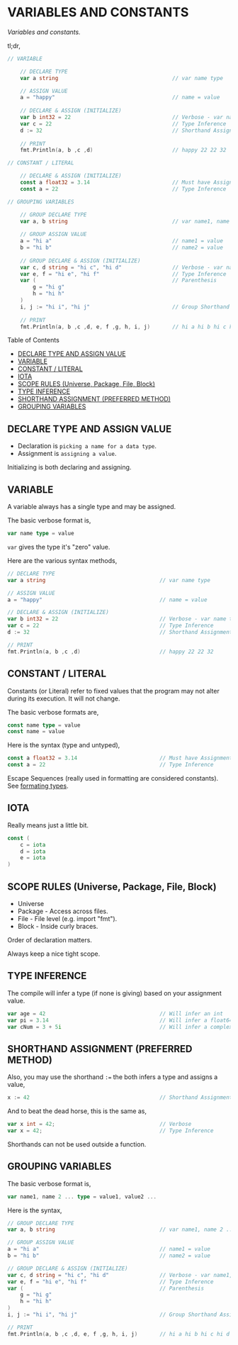 # VARIABLES AND CONSTANTS

_Variables and constants._

tl;dr,

```go
// VARIABLE

    // DECLARE TYPE
    var a string                                    // var name type

    // ASSIGN VALUE
    a = "happy"                                     // name = value
    
    // DECLARE & ASSIGN (INITIALIZE)
    var b int32 = 22                                // Verbose - var name type = value
    var c = 22                                      // Type Inference
    d := 32                                         // Shorthand Assignment (Preferred)
    
    // PRINT
    fmt.Println(a, b ,c ,d)                         // happy 22 22 32

// CONSTANT / LITERAL

    // DECLARE & ASSIGN (INITIALIZE)
    const a float32 = 3.14                          // Must have Assignment
    const a = 22                                    // Type Inference

// GROUPING VARIABLES

    // GROUP DECLARE TYPE
    var a, b string                                 // var name1, name 2 ... type
    
    // GROUP ASSIGN VALUE
    a = "hi a"                                      // name1 = value
    b = "hi b"                                      // name2 = value
    
    // GROUP DECLARE & ASSIGN (INITIALIZE)
    var c, d string = "hi c", "hi d"                // Verbose - var name1, name 2 ... type = value1, value2, ...
    var e, f = "hi e", "hi f"                       // Type Inference
    var (                                           // Parenthesis
        g = "hi g"
        h = "hi h"
    )
    i, j := "hi i", "hi j"                          // Group Shorthand Assignment
    
    // PRINT
    fmt.Println(a, b ,c ,d, e, f ,g, h, i, j)       // hi a hi b hi c hi d hi e hi f hi g hi h hi i hi j
 ```

Table of Contents

* [DECLARE TYPE AND ASSIGN VALUE](https://github.com/JeffDeCola/my-cheat-sheets/blob/master/software/development/languages/go-cheat-sheet/variables-and-constants.md#declare-type-and-assign-value)
* [VARIABLE](https://github.com/JeffDeCola/my-cheat-sheets/blob/master/software/development/languages/go-cheat-sheet/variables-and-constants.md#variable)
* [CONSTANT / LITERAL](https://github.com/JeffDeCola/my-cheat-sheets/blob/master/software/development/languages/go-cheat-sheet/variables-and-constants.md#constant--literal)
* [IOTA](https://github.com/JeffDeCola/my-cheat-sheets/blob/master/software/development/languages/go-cheat-sheet/variables-and-constants.md#iota)
* [SCOPE RULES (Universe, Package, File, Block)](https://github.com/JeffDeCola/my-cheat-sheets/blob/master/software/development/languages/go-cheat-sheet/variables-and-constants.md#scope-rules-universe-package-file-block)
* [TYPE INFERENCE](https://github.com/JeffDeCola/my-cheat-sheets/blob/master/software/development/languages/go-cheat-sheet/variables-and-constants.md#type-inference)
* [SHORTHAND ASSIGNMENT (PREFERRED METHOD)](https://github.com/JeffDeCola/my-cheat-sheets/blob/master/software/development/languages/go-cheat-sheet/variables-and-constants.md#shorthand-assignment-preferred-method)
* [GROUPING VARIABLES](https://github.com/JeffDeCola/my-cheat-sheets/blob/master/software/development/languages/go-cheat-sheet/variables-and-constants.md#grouping-variables)

## DECLARE TYPE AND ASSIGN VALUE

* Declaration is `picking a name for a data type`.
* Assignment is `assigning a value`.

Initializing is both declaring and assigning.

## VARIABLE

A variable always has a single type and may be assigned.

The basic verbose format is,

```go
var name type = value
```

`var` gives the type it's "zero" value.

Here are the various syntax methods,

```go
// DECLARE TYPE
var a string                                    // var name type

// ASSIGN VALUE
a = "happy"                                     // name = value

// DECLARE & ASSIGN (INITIALIZE)
var b int32 = 22                                // Verbose - var name type = value
var c = 22                                      // Type Inference
d := 32                                         // Shorthand Assignment (Preferred)

// PRINT
fmt.Println(a, b ,c ,d)                         // happy 22 22 32
```

## CONSTANT / LITERAL

Constants (or Literal) refer to fixed values that the
program may not alter during its execution.
It will not change.

The basic verbose formats are,

```go
const name type = value
const name = value
```

Here is the syntax (type and untyped),

```go
const a float32 = 3.14                          // Must have Assignment
const a = 22                                    // Type Inference
```

Escape Sequences (really used in formatting are considered constants).
See [formating types](https://github.com/JeffDeCola/my-cheat-sheets/tree/master/software/development/languages/go-cheat-sheet/formating-types.md).

## IOTA

Really means just a little bit.

```go
const (
    c = iota
    d = iota
    e = iota
)
```

## SCOPE RULES (Universe, Package, File, Block)

* Universe
* Package - Access across files.
* File - File level (e.g. import "fmt").
* Block - Inside curly braces.

Order of declaration matters.

Always keep a nice tight scope.

## TYPE INFERENCE

The compile will infer a type (if none is giving)
based on your assignment value.

```go
var age = 42                                    // Will infer an int
var pi = 3.14                                   // Will infer a float64
var cNum = 3 + 5i                               // Will infer a complex128
```

## SHORTHAND ASSIGNMENT (PREFERRED METHOD)

Also, you may use the shorthand `:=`
the both infers a type and assigns a value,

```go
x := 42                                         // Shorthand Assignment
```

And to beat the dead horse, this is the same as,

```go
var x int = 42;                                 // Verbose
var x = 42;                                     // Type Inference
```

Shorthands can not be used outside a function.

## GROUPING VARIABLES

The basic verbose format is,

```go
var name1, name 2 ... type = value1, value2 ...
```

Here is the syntax,

```go
// GROUP DECLARE TYPE
var a, b string                                 // var name1, name 2 ... type

// GROUP ASSIGN VALUE
a = "hi a"                                      // name1 = value
b = "hi b"                                      // name2 = value

// GROUP DECLARE & ASSIGN (INITIALIZE)
var c, d string = "hi c", "hi d"                // Verbose - var name1, name 2 ... type = value1, value2, ...
var e, f = "hi e", "hi f"                       // Type Inference
var (                                           // Parenthesis
    g = "hi g"
    h = "hi h"
)
i, j := "hi i", "hi j"                          // Group Shorthand Assignment

// PRINT
fmt.Println(a, b ,c ,d, e, f ,g, h, i, j)       // hi a hi b hi c hi d hi e hi f hi g hi h hi i hi j
```
